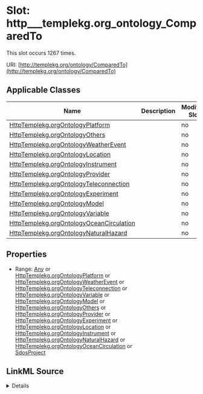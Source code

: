 

# Slot: http___templekg.org_ontology_ComparedTo




This slot occurs 1267 times.


URI: [http://templekg.org/ontology/ComparedTo](http://templekg.org/ontology/ComparedTo)



<!-- no inheritance hierarchy -->





## Applicable Classes

| Name | Description | Modifies Slot |
| --- | --- | --- |
| [HttpTemplekg.orgOntologyPlatform](../classes/HttpTemplekg.orgOntologyPlatform.md) |  |  no  |
| [HttpTemplekg.orgOntologyOthers](../classes/HttpTemplekg.orgOntologyOthers.md) |  |  no  |
| [HttpTemplekg.orgOntologyWeatherEvent](../classes/HttpTemplekg.orgOntologyWeatherEvent.md) |  |  no  |
| [HttpTemplekg.orgOntologyLocation](../classes/HttpTemplekg.orgOntologyLocation.md) |  |  no  |
| [HttpTemplekg.orgOntologyInstrument](../classes/HttpTemplekg.orgOntologyInstrument.md) |  |  no  |
| [HttpTemplekg.orgOntologyProvider](../classes/HttpTemplekg.orgOntologyProvider.md) |  |  no  |
| [HttpTemplekg.orgOntologyTeleconnection](../classes/HttpTemplekg.orgOntologyTeleconnection.md) |  |  no  |
| [HttpTemplekg.orgOntologyExperiment](../classes/HttpTemplekg.orgOntologyExperiment.md) |  |  no  |
| [HttpTemplekg.orgOntologyModel](../classes/HttpTemplekg.orgOntologyModel.md) |  |  no  |
| [HttpTemplekg.orgOntologyVariable](../classes/HttpTemplekg.orgOntologyVariable.md) |  |  no  |
| [HttpTemplekg.orgOntologyOceanCirculation](../classes/HttpTemplekg.orgOntologyOceanCirculation.md) |  |  no  |
| [HttpTemplekg.orgOntologyNaturalHazard](../classes/HttpTemplekg.orgOntologyNaturalHazard.md) |  |  no  |







## Properties

* Range: [Any](../classes/Any.md)&nbsp;or&nbsp;<br />[HttpTemplekg.orgOntologyPlatform](../classes/HttpTemplekg.orgOntologyPlatform.md)&nbsp;or&nbsp;<br />[HttpTemplekg.orgOntologyWeatherEvent](../classes/HttpTemplekg.orgOntologyWeatherEvent.md)&nbsp;or&nbsp;<br />[HttpTemplekg.orgOntologyTeleconnection](../classes/HttpTemplekg.orgOntologyTeleconnection.md)&nbsp;or&nbsp;<br />[HttpTemplekg.orgOntologyVariable](../classes/HttpTemplekg.orgOntologyVariable.md)&nbsp;or&nbsp;<br />[HttpTemplekg.orgOntologyModel](../classes/HttpTemplekg.orgOntologyModel.md)&nbsp;or&nbsp;<br />[HttpTemplekg.orgOntologyOthers](../classes/HttpTemplekg.orgOntologyOthers.md)&nbsp;or&nbsp;<br />[HttpTemplekg.orgOntologyProvider](../classes/HttpTemplekg.orgOntologyProvider.md)&nbsp;or&nbsp;<br />[HttpTemplekg.orgOntologyExperiment](../classes/HttpTemplekg.orgOntologyExperiment.md)&nbsp;or&nbsp;<br />[HttpTemplekg.orgOntologyLocation](../classes/HttpTemplekg.orgOntologyLocation.md)&nbsp;or&nbsp;<br />[HttpTemplekg.orgOntologyInstrument](../classes/HttpTemplekg.orgOntologyInstrument.md)&nbsp;or&nbsp;<br />[HttpTemplekg.orgOntologyNaturalHazard](../classes/HttpTemplekg.orgOntologyNaturalHazard.md)&nbsp;or&nbsp;<br />[HttpTemplekg.orgOntologyOceanCirculation](../classes/HttpTemplekg.orgOntologyOceanCirculation.md)&nbsp;or&nbsp;<br />[SdosProject](../classes/SdosProject.md)







## LinkML Source

<details>

```yaml
name: http___templekg.org_ontology_ComparedTo
from_schema: okns:climatepub4-kg
rank: 1000
slot_uri: http://templekg.org/ontology/ComparedTo
alias: http___templekg.org_ontology_ComparedTo
domain_of:
- http___templekg.org_ontology_Experiment
- http___templekg.org_ontology_Instrument
- http___templekg.org_ontology_Location
- http___templekg.org_ontology_Model
- http___templekg.org_ontology_NaturalHazard
- http___templekg.org_ontology_OceanCirculation
- http___templekg.org_ontology_Others
- http___templekg.org_ontology_Platform
- http___templekg.org_ontology_Provider
- http___templekg.org_ontology_Teleconnection
- http___templekg.org_ontology_Variable
- http___templekg.org_ontology_WeatherEvent
range: Any
any_of:
- range: http___templekg.org_ontology_Platform
- range: http___templekg.org_ontology_WeatherEvent
- range: http___templekg.org_ontology_Teleconnection
- range: http___templekg.org_ontology_Variable
- range: http___templekg.org_ontology_Model
- range: http___templekg.org_ontology_Others
- range: http___templekg.org_ontology_Provider
- range: http___templekg.org_ontology_Experiment
- range: http___templekg.org_ontology_Location
- range: http___templekg.org_ontology_Instrument
- range: http___templekg.org_ontology_NaturalHazard
- range: http___templekg.org_ontology_OceanCirculation
- range: sdos_Project

```
</details>
